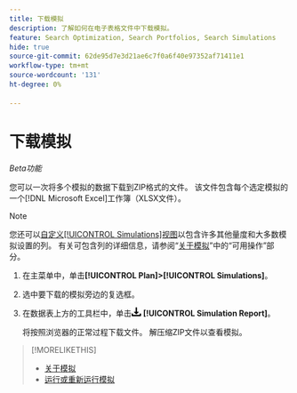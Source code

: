 ```yaml
---
title: 下载模拟
description: 了解如何在电子表格文件中下载模拟。
feature: Search Optimization, Search Portfolios, Search Simulations
hide: true
source-git-commit: 62de95d7e3d21ae6c7f0a6f40e97352af71411e1
workflow-type: tm+mt
source-wordcount: '131'
ht-degree: 0%

---
```


# 下载模拟

*Beta功能*

您可以一次将多个模拟的数据下载到ZIP格式的文件。 该文件包含每个选定模拟的一个[!DNL Microsoft Excel]工作簿（XLSX文件）。

>[!NOTE]
>
>您还可以[自定义[!UICONTROL Simulations]视图](/help/search-social-commerce/common-tasks/data-views/custom-default-views-manage.md)以包含许多其他量度和大多数模拟设置的列。 有关可包含列的详细信息，请参阅“[关于模拟](simulation-about.md#simulations-actions)”中的“可用操作”部分。

1. 在主菜单中，单击&#x200B;**[!UICONTROL Plan]>[!UICONTROL Simulations]**。

1. 选中要下载的模拟旁边的复选框。

1. 在数据表上方的工具栏中，单击![下载](/help/search-social-commerce/assets/download.png "下载") **[!UICONTROL Simulation Report]**。

   将按照浏览器的正常过程下载文件。 解压缩ZIP文件以查看模拟。

>[!MORELIKETHIS]
>
>* [关于模拟](simulation-about.md)
>* [运行或重新运行模拟](simulation-create.md)
